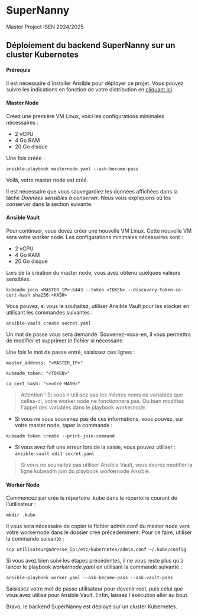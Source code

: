 # SuperNanny
Master Project ISEN 2024/2025

## Déploiement du backend SuperNanny sur un cluster Kubernetes

#### Prérequis ####

Il est nécessaire d'installer Ansible pour déployer ce projet. 
Vous pouvez suivre les indications en fonction de votre distribution en [cliquant ici](https://docs.ansible.com/ansible/latest/installation_guide/installation_distros.html).

#### Master Node ####
Créez une première VM Linux, voici les configurations minimales nécessaires : 

- 2 vCPU
- 4 Go RAM 
- 20 Go disque

Une fois créée : 

```ansible-playbook masternode.yaml --ask-become-pass```

Voilà, votre master node est créé. 

Il est nécessaire que vous sauvegardiez les données affichées dans la tâche _Données sensibles à conserver_. Nous vous expliquons où les conserver dans la section suivante. 

#### Ansible Vault ####

Pour continuer, vous devez créer une nouvelle VM Linux. Cette nouvelle VM sera votre worker node. Les configurations minimales nécessaires sont : 
- 2 vCPU
- 4 Go RAM 
- 20 Go disque

Lors de la création du master node, vous avez obtenu quelques valeurs sensibles. 

```kubeadm join <MASTER_IP>:6443 --token <TOKEN> --discovery-token-ca-cert-hash sha256:<HASH>```

Vous pouvez, si vous le souhaitez, utiliser Ansible Vault pour les stocker en utilisant les commandes suivantes : 

```ansible-vault create secret.yaml```

Un mot de passe vous sera demandé. Souvenez-vous-en, il vous permettra de modifier et supprimer le fichier si nécessaire.

Une fois le mot de passe entré, saisissez ces lignes : 

```master_address: "<MASTER_IP>"```

```kubeadm_token: "<TOKEN>"```

```ca_cert_hash: "<votre HASH>"```

> Attention ! Si vous n'utilisez pas les mêmes noms de variables que celles-ci, votre worker node ne fonctionnera pas. Ou bien modifiez l'appel des variables dans le playbook workernode. 

- Si vous ne vous souvenez pas de ces informations, vous pouvez, sur votre master node, taper la commande :

```kubeadm token create --print-join-command```

- Si vous avez fait une erreur lors de la saisie, vous pouvez utiliser : ```ansible-vault edit secret.yaml```

> Si vous ne souhaitez pas utiliser Ansible Vault, vous devrez modifier la ligne kubeadm join du playbook workernode Ansible.

#### Worker Node ####

Commencez par crée le répertoire .kube dans le répertoire courant de l'utilisateur : 

```mkdir .kube```

Il vous sera nécessaire de copier le fichier admin.conf du master node vers votre workernode dans le dossier crée précedemment. Pour ce faire, utiliser la commande suivante : 

```scp utilisateur@adresse_ip:/etc/kubernetes/admin.conf ~/.kube/config```

Si vous avez bien suivi les étapes précédentes, il ne vous reste plus qu'à lancer le playbook _workernode.yaml_ en utilisant la commande suivante : 

```ansible-playbook worker.yaml --ask-become-pass --ask-vault-pass```

Saisissez votre mot de passe utilisateur pour devenir root, puis celui que vous avez utilisé pour Ansible Vault. Enfin, laissez l'exécution aller au bout. 

Bravo, le backend SuperNanny est déployé sur un cluster Kubernetes.
